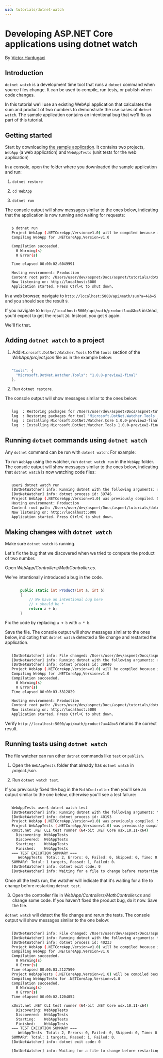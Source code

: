 ```yaml
---
uid: tutorials/dotnet-watch
---
```

<a name=dotnet-watch></a>

# Developing ASP.NET Core applications using dotnet watch

By [Victor Hurdugaci](https://twitter.com/victorhurdugaci)

## Introduction

`dotnet watch` is a development time tool that runs a `dotnet` command when source files change. It can be used to compile, run tests, or publish when code changes.

In this tutorial we'll use an existing WebApi application that calculates the sum and product of two numbers to demonstrate the use cases of `dotnet watch`. The sample application contains an intentional bug that we'll fix as part of this tutorial.

## Getting started

Start by downloading [the sample application](https://github.com/aspnet/Docs/tree/master/aspnet/tutorials/dotnet-watch/sample). It contains two projects, `WebApp` (a web application) and `WebAppTests` (unit tests for the web application)

In a console, open the folder where you downloaded the sample application and run:

1. `dotnet restore`

2. `cd WebApp`

3. `dotnet run`

The console output will show messages similar to the ones below, indicating that the application is now running and waiting for requests:

<!-- literal_block {"backrefs": [], "ids": [], "dupnames": [], "linenos": false, "names": [], "classes": [], "xml:space": "preserve", "language": "bash", "highlight_args": {}} -->

````bash

   $ dotnet run
   Project WebApp (.NETCoreApp,Version=v1.0) will be compiled because inputs were modified
   Compiling WebApp for .NETCoreApp,Version=v1.0

   Compilation succeeded.
     0 Warning(s)
     0 Error(s)

   Time elapsed 00:00:02.6049991

   Hosting environment: Production
   Content root path: /Users/user/dev/aspnet/Docs/aspnet/tutorials/dotnet-watch/sample/WebApp
   Now listening on: http://localhost:5000
   Application started. Press Ctrl+C to shut down.
   ````

In a web browser, navigate to `http://localhost:5000/api/math/sum?a=4&b=5` and you should see the result `9`.

If you navigate to `http://localhost:5000/api/math/product?a=4&b=5` instead, you'd expect to get the result `20`. Instead, you get `9` again.

We'll fix that.

## Adding `dotnet watch` to a project

1. Add `Microsoft.DotNet.Watcher.Tools` to the `tools` section of the *WebApp/project.json* file as in the example below:

<!-- literal_block {"xml:space": "preserve", "backrefs": [], "source": "tutorials/dotnet-watch/sample/WebAppTests/project.json", "ids": [], "dupnames": [], "names": [], "classes": [], "linenos": false, "language": "javascript", "highlight_args": {"hl_lines": [2], "linenostart": 1}} -->

````javascript

   "tools": {
     "Microsoft.DotNet.Watcher.Tools": "1.0.0-preview2-final"
   },

   ````

2. Run `dotnet restore`.

The console output will show messages similar to the ones below:

<!-- literal_block {"backrefs": [], "ids": [], "dupnames": [], "linenos": false, "names": [], "classes": [], "xml:space": "preserve", "language": "bash", "highlight_args": {}} -->

````bash

   log  : Restoring packages for /Users/user/dev/aspnet/Docs/aspnet/tutorials/dotnet-watch/sample/WebApp/project.json...
   log  : Restoring packages for tool 'Microsoft.DotNet.Watcher.Tools' in /Users/user/dev/aspnet/Docs/aspnet/tutorials/dotnet-watch/sample/WebApp/project.json...
   log  : Installing Microsoft.DotNet.Watcher.Core 1.0.0-preview2-final.
   log  : Installing Microsoft.DotNet.Watcher.Tools 1.0.0-preview2-final.
   ````

## Running `dotnet` commands using `dotnet watch`

Any `dotnet` command can be run with  `dotnet watch`:  For example:

<!--     Command  Command with watch  dotnet run  dotnet watch run  dotnet run -f net451  dotnet watch run -f net451  dotnet run -f net451 -- --arg1  dotnet watch run -f net451 -- --arg1  dotnet test  dotnet watch test -->

To run `WebApp` using the watcher, run `dotnet watch run` in the `WebApp` folder. The console output will show messages similar to the ones below, indicating that `dotnet watch` is now watching code files:

<!-- literal_block {"backrefs": [], "ids": [], "dupnames": [], "linenos": false, "names": [], "classes": [], "xml:space": "preserve", "language": "bash", "highlight_args": {}} -->

````bash

   user$ dotnet watch run
   [DotNetWatcher] info: Running dotnet with the following arguments: run
   [DotNetWatcher] info: dotnet process id: 39746
   Project WebApp (.NETCoreApp,Version=v1.0) was previously compiled. Skipping compilation.
   Hosting environment: Production
   Content root path: /Users/user/dev/aspnet/Docs/aspnet/tutorials/dotnet-watch/sample/WebApp
   Now listening on: http://localhost:5000
   Application started. Press Ctrl+C to shut down.
   ````

## Making changes with `dotnet watch`

Make sure `dotnet watch` is running.

Let's fix the bug that we discovered when we tried to compute the product of two number.

Open *WebApp/Controllers/MathController.cs*.

We've intentionally introduced a bug in the code.

<!-- literal_block {"xml:space": "preserve", "backrefs": [], "source": "tutorials/dotnet-watch/sample/WebApp/Controllers/MathController.cs", "ids": [], "dupnames": [], "names": [], "classes": [], "linenos": false, "language": "c#", "highlight_args": {"hl_lines": [5], "linenostart": 1}} -->

````c#

       public static int Product(int a, int b)
       {
           // We have an intentional bug here
           // + should be *
           return a + b; 
       }

   ````

Fix the code by replacing `a + b` with `a * b`.

Save the file. The console output will show messages similar to the ones below, indicating that `dotnet watch` detected a file change and restarted the application.

<!-- literal_block {"backrefs": [], "ids": [], "dupnames": [], "linenos": false, "names": [], "classes": [], "xml:space": "preserve", "language": "bash", "highlight_args": {}} -->

````bash

   [DotNetWatcher] info: File changed: /Users/user/dev/aspnet/Docs/aspnet/tutorials/dotnet-watch/sample/WebApp/Controllers/MathController.cs
   [DotNetWatcher] info: Running dotnet with the following arguments: run
   [DotNetWatcher] info: dotnet process id: 39940
   Project WebApp (.NETCoreApp,Version=v1.0) will be compiled because inputs were modified
   Compiling WebApp for .NETCoreApp,Version=v1.0
   Compilation succeeded.
     0 Warning(s)
     0 Error(s)
   Time elapsed 00:00:03.3312829

   Hosting environment: Production
   Content root path: /Users/user/dev/aspnet/Docs/aspnet/tutorials/dotnet-watch/sample/WebApp
   Now listening on: http://localhost:5000
   Application started. Press Ctrl+C to shut down.
   ````

Verify `http://localhost:5000/api/math/product?a=4&b=5` returns the correct result.

## Running tests using `dotnet watch`

The file watcher can run other `dotnet` commands like `test` or `publish`.

1. Open the `WebAppTests` folder that already has `dotnet watch` in *project.json*.

2. Run `dotnet watch test`.

If you previously fixed the bug in the `MathController` then you'll see an output similar to the one below, otherwise you'll see a test failure:

<!-- literal_block {"backrefs": [], "ids": [], "dupnames": [], "linenos": false, "names": [], "classes": [], "xml:space": "preserve", "language": "bash", "highlight_args": {}} -->

````bash

   WebAppTests user$ dotnet watch test
   [DotNetWatcher] info: Running dotnet with the following arguments: test
   [DotNetWatcher] info: dotnet process id: 40193
   Project WebApp (.NETCoreApp,Version=v1.0) was previously compiled. Skipping compilation.
   Project WebAppTests (.NETCoreApp,Version=v1.0) was previously compiled. Skipping compilation.
   xUnit.net .NET CLI test runner (64-bit .NET Core osx.10.11-x64)
     Discovering: WebAppTests
     Discovered:  WebAppTests
     Starting:    WebAppTests
     Finished:    WebAppTests
   === TEST EXECUTION SUMMARY ===
      WebAppTests  Total: 2, Errors: 0, Failed: 0, Skipped: 0, Time: 0.259s
   SUMMARY: Total: 1 targets, Passed: 1, Failed: 0.
   [DotNetWatcher] info: dotnet exit code: 0
   [DotNetWatcher] info: Waiting for a file to change before restarting dotnet...
   ````

Once all the tests run, the watcher will indicate that it's waiting for a file to change before restarting `dotnet test`.

3. Open the controller file in *WebApp/Controllers/MathController.cs* and change some code. If you haven't fixed the product bug, do it now. Save the file.

`dotnet watch` will detect the file change and rerun the tests. The console output will show messages similar to the one below:

<!-- literal_block {"backrefs": [], "ids": [], "dupnames": [], "linenos": false, "names": [], "classes": [], "xml:space": "preserve", "language": "bash", "highlight_args": {}} -->

````bash

   [DotNetWatcher] info: File changed: /Users/user/dev/aspnet/Docs/aspnet/tutorials/dotnet-watch/sample/WebApp/Controllers/MathController.cs
   [DotNetWatcher] info: Running dotnet with the following arguments: test
   [DotNetWatcher] info: dotnet process id: 40233
   Project WebApp (.NETCoreApp,Version=v1.0) will be compiled because inputs were modified
   Compiling WebApp for .NETCoreApp,Version=v1.0
   Compilation succeeded.
     0 Warning(s)
     0 Error(s)
   Time elapsed 00:00:03.2127590
   Project WebAppTests (.NETCoreApp,Version=v1.0) will be compiled because dependencies changed
   Compiling WebAppTests for .NETCoreApp,Version=v1.0
   Compilation succeeded.
     0 Warning(s)
     0 Error(s)
   Time elapsed 00:00:02.1204052

   xUnit.net .NET CLI test runner (64-bit .NET Core osx.10.11-x64)
     Discovering: WebAppTests
     Discovered:  WebAppTests
     Starting:    WebAppTests
     Finished:    WebAppTests
   === TEST EXECUTION SUMMARY ===
      WebAppTests  Total: 2, Errors: 0, Failed: 0, Skipped: 0, Time: 0.260s
   SUMMARY: Total: 1 targets, Passed: 1, Failed: 0.
   [DotNetWatcher] info: dotnet exit code: 0

   [DotNetWatcher] info: Waiting for a file to change before restarting dotnet...
   ````

